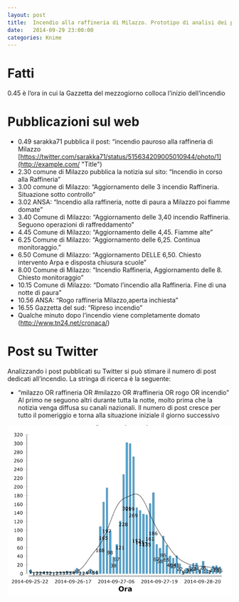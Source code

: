 ```yaml
---
layout: post
title:  Incendio alla raffineria di Milazzo. Prototipo di analisi dei post su Twitter
date:   2014-09-29 23:00:00
categories: Knime
---
```

# Fatti
0.45 è l’ora in cui la Gazzetta del mezzogiorno colloca l’inizio dell’incendio
# Pubblicazioni sul web
- 0.49 sarakka71 pubblica il post: “incendio pauroso alla raffineria di Milazzo [https://twitter.com/sarakka71/status/515634209005010944/photo/1](http://example.com/ "Title") 
- 2.30 comune di Milazzo pubblica la notizia sul sito: “Incendio in corso alla Raffineria”
- 3.00 comune di Milazzo: “Aggiornamento delle 3 incendio Raffineria. Situazione sotto controllo”
- 3.02 ANSA: “Incendio alla raffineria, notte di paura a Milazzo poi fiamme domate”
- 3.40 Comune di Milazzo: “Aggiornamento delle 3,40 incendio Raffineria. Seguono operazioni di raffreddamento”
- 4.45 Comune di Milazzo: “Aggiornamento delle 4,45. Fiamme alte”
- 6.25 Comune di Milazzo: “Aggiornamento delle 6,25. Continua monitoraggio.”
- 6.50 Comune di Milazzo: “Aggiornamento DELLE 6,50. Chiesto intervento Arpa e disposta chiusura scuole”
- 8.00 Comune di Milazzo: “Incendio Raffineria, Aggiornamento delle 8. Chiesto monitoraggio”
- 10.15 Comune di Milazzo: “Domato l’incendio alla Raffineria. Fine di una notte di paura”
- 10.56 ANSA: “Rogo raffineria Milazzo,aperta inchiesta”
- 16.55 Gazzetta del sud: “Ripreso incendio”
- Qualche minuto dopo l’incendio viene completamente domato (http://www.tn24.net/cronaca/)
# Post su Twitter
Analizzando i post pubblicati su Twitter si può stimare il numero di post dedicati all’incendio. La stringa di ricerca è la seguente: 
- “milazzo OR raffineria OR #milazzo OR #raffineria OR rogo OR incendio”
Al primo ne seguono altri durante tutta la notte, molto prima che la notizia venga diffusa su canali nazionali. Il numero di post cresce per tutto il pomeriggio e torna alla situazione iniziale il giorno successivo

![Quanti post per Milazzo](/file/milazzo_post.png)

